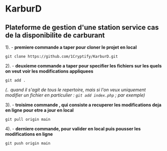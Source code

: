 # KarburD
## Plateforme de gestion d'une station service cas de la disponibilite de carburant

1). - __premiere commande a taper pour cloner le projet en local__

`git clone https://github.com/1Cryptify/KarburD.git`

2). - __deuxieme commande a taper pour specifier les fichiers sur les quels on veut voir les modifications appliquees__

`git add .`

_(`.` quand il s'agit de tous le repertoire, mais si l'on veux uniquement modifier un fichier en particulier : `git add index.php` ; par exemple)_


3). - __troisime commande , qui consiste a recuperer les modifications deja en ligne pour etre a jour en local__

`git pull origin main`


4). - __derniere commande, pour valider en local puis pousser les modifications en ligne__

`git push origin main`
